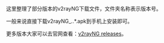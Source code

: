 这里整理了部分版本的v2rayNG下载文件，文件夹名称表示版本号。

一般来说直接下载v2rayNG_*.*.*.apk到手机上安装即可。

更多版本大家可以去官网查看：[v2rayNG releases](https://github.com/2dust/v2rayNG/releases)。
